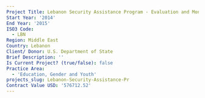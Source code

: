 ```yaml
---
Project Title: Lebanon Security Assistance Program - Evaluation and Monitoring Services
Start Year: '2014'
End Year: '2015'
ISO3 Code:
  - LBN
Region: Middle East
Country: Lebanon
Client/ Donor: U.S. Department of State
Brief Description: ''
Is Current Project? (true/false): false
Practice Area:
  - 'Education, Gender and Youth'
projects_slug: Lebanon-Security-Assistance-Pr
Contract Value USD: '576712.52'
---
```


